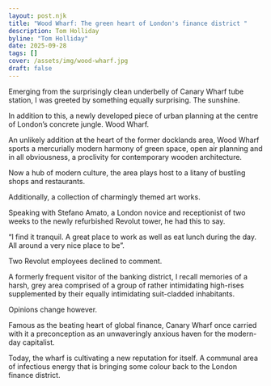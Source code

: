 ```yaml
---
layout: post.njk
title: "Wood Wharf: The green heart of London's finance district "
description: Tom Holliday
byline: "Tom Holliday"
date: 2025-09-28
tags: []
cover: /assets/img/wood-wharf.jpg
draft: false
---
```

Emerging from the surprisingly clean underbelly of Canary Wharf tube station, I was
greeted by something equally surprising. The sunshine. 

In addition to this, a newly developed piece of urban planning at the centre of
London’s concrete jungle. Wood Wharf. 

An unlikely addition at the heart of the former docklands area, Wood Wharf sports
a mercurially modern harmony of green space, open air planning and in all
obviousness, a proclivity for contemporary wooden architecture. 

Now a hub of modern culture, the area plays host to a litany of bustling shops and
restaurants. 

Additionally, a collection of charmingly themed art works. 

Speaking with Stefano Amato, a London novice and receptionist of two weeks to the newly
refurbished Revolut tower, he had this to say. 

“I find it tranquil. A great place to work as well as eat lunch during the day.
All around a very nice place to be”. 

Two Revolut employees declined to comment. 

A formerly frequent visitor of the banking district, I recall memories of a
harsh, grey area comprised of a group of rather intimidating high-rises
supplemented by their equally intimidating suit-cladded inhabitants. 

Opinions change however. 

Famous as the beating heart of global finance, Canary Wharf once carried with it a
preconception as an unwaveringly anxious haven for the modern-day capitalist. 

Today, the wharf is cultivating a new reputation for itself. A communal area of
infectious energy that is bringing some colour back to the London finance
district.
